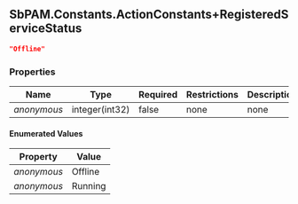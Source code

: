 
<h2 id="tocS_SbPAM.Constants.ActionConstants+RegisteredServiceStatus">SbPAM.Constants.ActionConstants+RegisteredServiceStatus</h2>

<a id="schemasbpam.constants.actionconstants+registeredservicestatus"></a>
<a id="schema_SbPAM.Constants.ActionConstants+RegisteredServiceStatus"></a>
<a id="tocSsbpam.constants.actionconstants+registeredservicestatus"></a>
<a id="tocssbpam.constants.actionconstants+registeredservicestatus"></a>

```json
"Offline"

```

### Properties

|Name|Type|Required|Restrictions|Description|
|---|---|---|---|---|
|*anonymous*|integer(int32)|false|none|none|

#### Enumerated Values

|Property|Value|
|---|---|
|*anonymous*|Offline|
|*anonymous*|Running|


